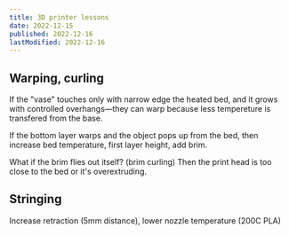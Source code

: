 ```yaml
---
title: 3D printer lessons
date: 2022-12-15
published: 2022-12-16
lastModified: 2022-12-16
---
```


## Warping, curling

If the "vase" touches only with narrow edge the heated bed, and it grows with controlled overhangs—they can warp because less tempereture is transfered from the base.

If the bottom layer warps and the object pops up from the bed, then increase bed temperature, first layer height, add brim.

What if the brim flies out itself? (brim curling) Then the print head is too close to the bed or it's overextruding.


## Stringing

Increase retraction (5mm distance), lower nozzle temperature (200C PLA)